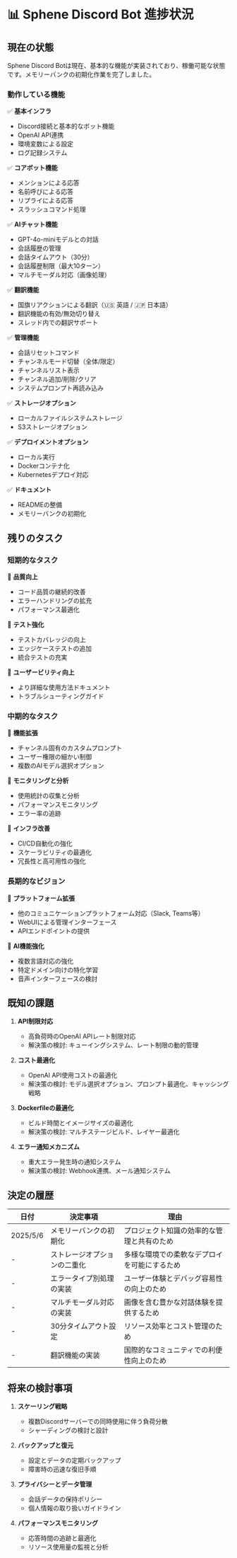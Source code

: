 # 📊 Sphene Discord Bot 進捗状況

## 現在の状態

Sphene Discord Botは現在、基本的な機能が実装されており、稼働可能な状態です。メモリーバンクの初期化作業を完了しました。

### 動作している機能

✅ **基本インフラ**
- Discord接続と基本的なボット機能
- OpenAI API連携
- 環境変数による設定
- ログ記録システム

✅ **コアボット機能**
- メンションによる応答
- 名前呼びによる応答
- リプライによる応答
- スラッシュコマンド処理

✅ **AIチャット機能**
- GPT-4o-miniモデルとの対話
- 会話履歴の管理
- 会話タイムアウト（30分）
- 会話履歴制限（最大10ターン）
- マルチモーダル対応（画像処理）

✅ **翻訳機能**
- 国旗リアクションによる翻訳（🇺🇸 英語 / 🇯🇵 日本語）
- 翻訳機能の有効/無効切り替え
- スレッド内での翻訳サポート

✅ **管理機能**
- 会話リセットコマンド
- チャンネルモード切替（全体/限定）
- チャンネルリスト表示
- チャンネル追加/削除/クリア
- システムプロンプト再読み込み

✅ **ストレージオプション**
- ローカルファイルシステムストレージ
- S3ストレージオプション

✅ **デプロイメントオプション**
- ローカル実行
- Dockerコンテナ化
- Kubernetesデプロイ対応

✅ **ドキュメント**
- READMEの整備
- メモリーバンクの初期化

## 残りのタスク

### 短期的なタスク

🔲 **品質向上**
- コード品質の継続的改善
- エラーハンドリングの拡充
- パフォーマンス最適化

🔲 **テスト強化**
- テストカバレッジの向上
- エッジケーステストの追加
- 統合テストの充実

🔲 **ユーザービリティ向上**
- より詳細な使用方法ドキュメント
- トラブルシューティングガイド

### 中期的なタスク

🔲 **機能拡張**
- チャンネル固有のカスタムプロンプト
- ユーザー権限の細かい制御
- 複数のAIモデル選択オプション

🔲 **モニタリングと分析**
- 使用統計の収集と分析
- パフォーマンスモニタリング
- エラー率の追跡

🔲 **インフラ改善**
- CI/CD自動化の強化
- スケーラビリティの最適化
- 冗長性と高可用性の強化

### 長期的なビジョン

🔲 **プラットフォーム拡張**
- 他のコミュニケーションプラットフォーム対応（Slack, Teams等）
- WebUIによる管理インターフェース
- APIエンドポイントの提供

🔲 **AI機能強化**
- 複数言語対応の強化
- 特定ドメイン向けの特化学習
- 音声インターフェースの検討

## 既知の課題

1. **API制限対応**
   - 高負荷時のOpenAI APIレート制限対応
   - 解決策の検討: キューイングシステム、レート制限の動的管理

2. **コスト最適化**
   - OpenAI API使用コストの最適化
   - 解決策の検討: モデル選択オプション、プロンプト最適化、キャッシング戦略

3. **Dockerfileの最適化**
   - ビルド時間とイメージサイズの最適化
   - 解決策の検討: マルチステージビルド、レイヤー最適化

4. **エラー通知メカニズム**
   - 重大エラー発生時の通知システム
   - 解決策の検討: Webhook連携、メール通知システム

## 決定の履歴

| 日付 | 決定事項 | 理由 |
|------|----------|------|
| 2025/5/6 | メモリーバンクの初期化 | プロジェクト知識の効率的な管理と共有のため |
| - | ストレージオプションの二重化 | 多様な環境での柔軟なデプロイを可能にするため |
| - | エラータイプ別処理の実装 | ユーザー体験とデバッグ容易性の向上のため |
| - | マルチモーダル対応の実装 | 画像を含む豊かな対話体験を提供するため |
| - | 30分タイムアウト設定 | リソース効率とコスト管理のため |
| - | 翻訳機能の実装 | 国際的なコミュニティでの利便性向上のため |

## 将来の検討事項

1. **スケーリング戦略**
   - 複数Discordサーバーでの同時使用に伴う負荷分散
   - シャーディングの検討と設計

2. **バックアップと復元**
   - 設定とデータの定期バックアップ
   - 障害時の迅速な復旧手順

3. **プライバシーとデータ管理**
   - 会話データの保持ポリシー
   - 個人情報の取り扱いガイドライン

4. **パフォーマンスモニタリング**
   - 応答時間の追跡と最適化
   - リソース使用量の監視と分析
